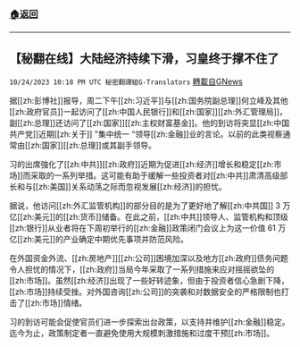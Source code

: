###  [:house:返回](README.md)
---


## 【秘翻在线】大陆经济持续下滑，习皇终于撑不住了
`10/24/2023 10:18 PM UTC 秘密翻譯組G-Translators` [轉載自GNews](https://gnews.org/articles/1876173)

        

据[[zh:彭博社]]报导，周二下午[[zh:习近平]]与[[zh:国务院副总理]]何立峰及其他[[zh:政府官员]]一起访问了[[zh:中国人民银行]]和[[zh:国家]][[zh:外汇管理局]]，副[[zh:总理]]还访问了[[zh:国家]][[zh:主权财富基金]]。他的到访将突显[[zh:中国共产党]]近期[[zh:关于]] "集中统一 “领导[[zh:金融]]业的言论。以前的此类视察通常由[[zh:国家]][[zh:总理]]或其副手领导。

习的出席強化了[[zh:中共]][[zh:政府]]近期为促进[[zh:经济]]增长和稳定[[zh:市场]]而采取的一系列举措。这可能有助于缓解一些投资者对[[zh:中共]]肃清高级部长和与[[zh:美国]]关系动荡之际而忽视发展[[zh:经济]]的担忧。

据说，他访问[[zh:外汇监管机构]]的部分目的是为了更好地了解[[zh:中共国]] 3 万亿[[zh:美元]]的[[zh:货币]]储备。在此之前，[[zh:中共]]领导人、监管机构和顶级[[zh:银行]]从业者将在下周初举行的[[zh:金融]]政策闭门会议上为这一价值 61 万亿[[zh:美元]]的产业确定中期优先事项并防范风险。

在外国资金外流、[[zh:房地产]][[zh:公司]]困境加深以及地方[[zh:政府]]债务问题令人担忧的情况下，[[zh:政府]]当局今年采取了一系列措施来应对摇摇欲坠的[[zh:市场]]。虽然[[zh:经济]]出现了一些好转迹象，但由于投资者信心急剧下降，[[zh:市场]]持续受挫。对外国咨询[[zh:公司]]的突袭和对数据安全的严格限制也打击了[[zh:市场]]情绪。

习的到访可能会促使官员们进一步探索出台政策，以支持并维护[[zh:金融]]稳定。迄今为止，政策制定者一直避免使用大规模刺激措施和过度干预[[zh:市场]]。
